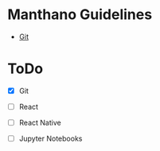 # Manthano Guidelines

- [Git](/1_Git)


# ToDo
- [x] Git
- [ ] React
- [ ] React Native
- [ ] Jupyter Notebooks

